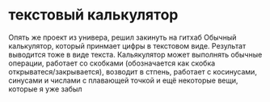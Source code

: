 # текстовый калькулятор
Опять же проект из универа, решил закинуть на гитхаб
Обычный калькулятор, который принмает цифры в текстовом виде. Результат выводится тоже в виде текста.
Кальякулятор может выполнять обычные операции, работает со скобками (обозначается как скобка открыватеся/закрывается),
возводит в стпень, работает с косинусами, синусами и числами с плавающей точкой и ещё некоторые вещи, которые я уже забыл
